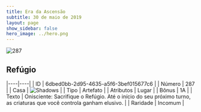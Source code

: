 ```yaml
---
title: Era da Ascensão
subtitle: 30 de maio de 2019
layout: page
show_sidebar: false
hero_image: ../hero.png
---
```


![287](https://cdn.keyforgegame.com/media/card_front/pt/435_287_GG495FV9F772_pt.png)

## Refúgio

|----|----|
| ID | 6dbed0bb-2d95-4635-a5f6-3bef015677c6 |
| Número | 287 |
| Casa | ![Shadows](https://archonarcana.com/images/thumb/e/ee/Shadows.png/22px-Shadows.png "Sombras") |
| Tipo | Artefato |
| Atributos | Lugar |
| Bônus | 1A |
| Texto | Onisciente: Sacrifique o Refúgio. Até o início do seu próximo turno, as criaturas que você controla ganham elusivo. |
| Raridade | Incomum |
